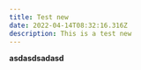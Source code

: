 ```yaml
---
title: Test new
date: 2022-04-14T08:32:16.316Z
description: This is a test new
---
```

**asdasdsadasd**